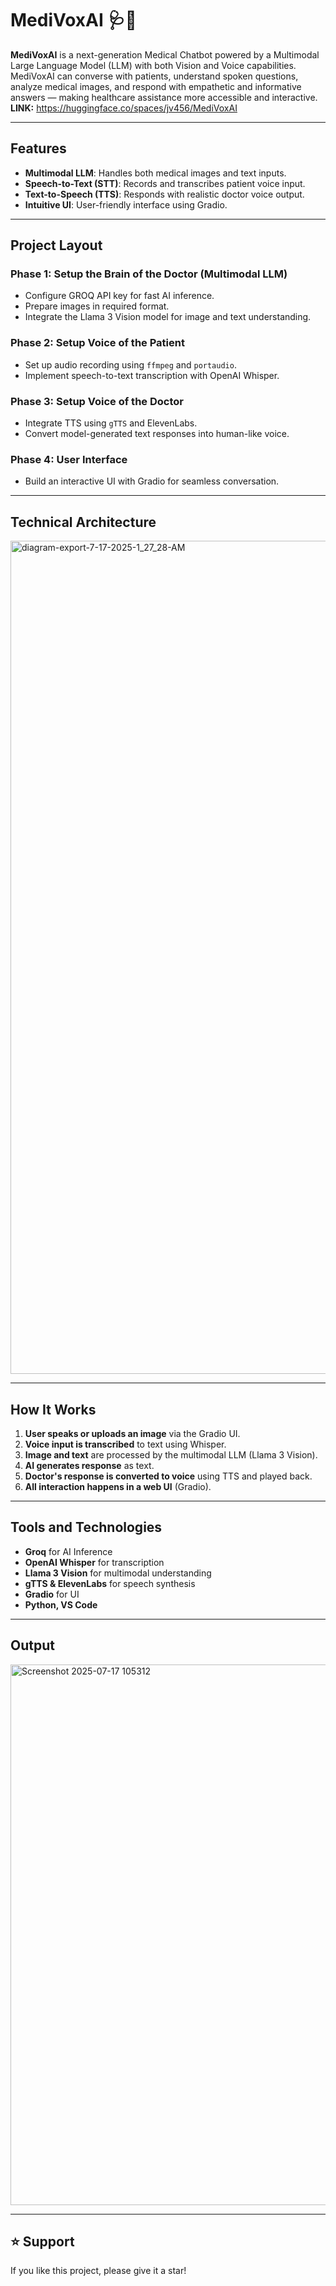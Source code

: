 # MediVoxAI 🩺🤖

**MediVoxAI** is a next-generation Medical Chatbot powered by a Multimodal Large Language Model (LLM) with both Vision and Voice capabilities. MediVoxAI can converse with patients, understand spoken questions, analyze medical images, and respond with empathetic and informative answers — making healthcare assistance more accessible and interactive.
**LINK:** https://huggingface.co/spaces/jv456/MediVoxAI

---

## Features

- **Multimodal LLM**: Handles both medical images and text inputs.
- **Speech-to-Text (STT)**: Records and transcribes patient voice input.
- **Text-to-Speech (TTS)**: Responds with realistic doctor voice output.
- **Intuitive UI**: User-friendly interface using Gradio.

---

## Project Layout

### Phase 1: Setup the Brain of the Doctor (Multimodal LLM)

- Configure GROQ API key for fast AI inference.
- Prepare images in required format.
- Integrate the Llama 3 Vision model for image and text understanding.

### Phase 2: Setup Voice of the Patient

- Set up audio recording using `ffmpeg` and `portaudio`.
- Implement speech-to-text transcription with OpenAI Whisper.

### Phase 3: Setup Voice of the Doctor

- Integrate TTS using `gTTS` and ElevenLabs.
- Convert model-generated text responses into human-like voice.

### Phase 4: User Interface

- Build an interactive UI with Gradio for seamless conversation.

---

## Technical Architecture

<img width="1495" height="1333" alt="diagram-export-7-17-2025-1_27_28-AM" src="https://github.com/user-attachments/assets/16bb78fa-0d28-4eae-aa29-b4590de7ba71" />

---

## How It Works

1. **User speaks or uploads an image** via the Gradio UI.
2. **Voice input is transcribed** to text using Whisper.
3. **Image and text** are processed by the multimodal LLM (Llama 3 Vision).
4. **AI generates response** as text.
5. **Doctor's response is converted to voice** using TTS and played back.
6. **All interaction happens in a web UI** (Gradio).

---

## Tools and Technologies

- **Groq** for AI Inference
- **OpenAI Whisper** for transcription
- **Llama 3 Vision** for multimodal understanding
- **gTTS & ElevenLabs** for speech synthesis
- **Gradio** for UI
- **Python, VS Code**

---

## Output

<img width="1643" height="865" alt="Screenshot 2025-07-17 105312" src="https://github.com/user-attachments/assets/cdfdb340-e235-4ba3-a6fa-f00bc1024171" />

---

## ⭐ Support

If you like this project, please give it a star!


